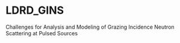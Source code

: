# LDRD_GINS
Challenges for Analysis and Modeling of Grazing Incidence Neutron Scattering at Pulsed Sources
